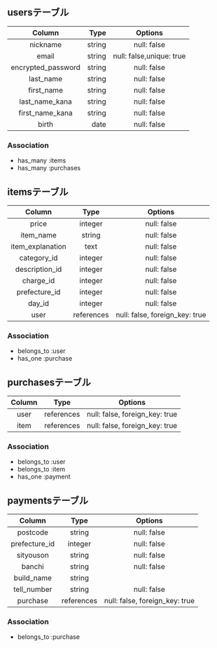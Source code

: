 ## usersテーブル

| Column             | Type        | Options                  |
|:------------------:|------------:|:------------------------:|
| nickname           | string      | null: false              |
| email              | string      | null: false,unique: true |
| encrypted_password | string      | null: false              |
| last_name          | string      | null: false              |
| first_name         | string      | null: false              |
| last_name_kana     | string      | null: false              |
| first_name_kana    | string      | null: false              |
| birth              | date        | null: false              |

### Association
- has_many :items
- has_many :purchases

## itemsテーブル

| Column            | Type        | Options                        |
|:-----------------:|:-----------:|:------------------------------:|
| price             | integer     | null: false                    |
| item_name         | string      | null: false                    |
| item_explanation  | text        | null: false                    |
| category_id       | integer     | null: false                    |
| description_id    | integer     | null: false                    |
| charge_id         | integer     | null: false                    |
| prefecture_id     | integer     | null: false                    |
| day_id            | integer     | null: false                    |
| user              | references  | null: false, foreign_key: true |

### Association
- belongs_to :user
- has_one   :purchase

## purchasesテーブル

| Column            | Type          | Options                        |
|:-----------------:|:-------------:|:------------------------------:|
| user              | references    | null: false, foreign_key: true |
| item              | references    | null: false, foreign_key: true |

### Association
- belongs_to :user
- belongs_to :item
- has_one   :payment

## paymentsテーブル

| Column            | Type          | Options                        |
|:-----------------:|:-------------:|:------------------------------:|
| postcode          | string        | null: false                    |
| prefecture_id     | integer       | null: false                    |
| sityouson         | string        | null: false                    |
| banchi            | string        | null: false                    |
| build_name        | string        |                                |
| tell_number       | string        | null: false                    |
| purchase          | references    | null: false, foreign_key: true |


### Association
- belongs_to :purchase